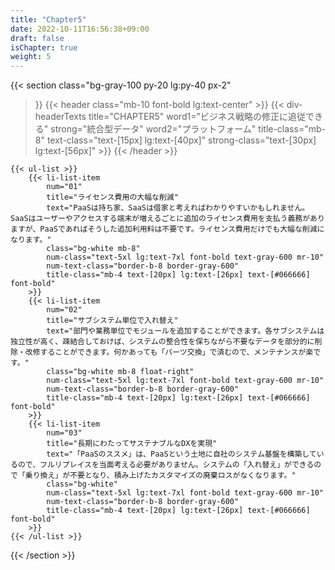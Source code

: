 ```yaml
---
title: "Chapter5"
date: 2022-10-11T16:56:38+09:00
draft: false
isChapter: true
weight: 5
---
```


{{< section
    class="bg-gray-100 py-20 lg:py-40 px-2"
>}}
    {{< header
        class="mb-10 font-bold lg:text-center"
    >}}
        {{< div-headerTexts
            title="CHAPTER5"
            word1="ビジネス戦略の修正に追従できる"
            strong="統合型データ"
            word2="プラットフォーム"
            title-class="mb-8"
            text-class="text-[15px] lg:text-[40px]"
            strong-class="text-[30px] lg:text-[56px]"
        >}}
    {{< /header >}}

    {{< ul-list >}}
        {{< li-list-item 
            num="01"
            title="ライセンス費用の大幅な削減"
            text="PaaSは持ち家、SaaSは借家と考えればわかりやすいかもしれません。SaaSはユーザーやアクセスする端末が増えるごとに追加のライセンス費用を支払う義務がありますが、PaaSであればそうした追加利用料は不要です。ライセンス費用だけでも大幅な削減になります。"
            class="bg-white mb-8"
            num-class="text-5xl lg:text-7xl font-bold text-gray-600 mr-10"
            num-text-class="border-b-8 border-gray-600"
            title-class="mb-4 text-[20px] lg:text-[26px] text-[#066666] font-bold"
        >}}
        {{< li-list-item 
            num="02"
            title="サブシステム単位で入れ替え"
            text="部門や業務単位でモジュールを追加することができます。各サブシステムは独立性が高く、疎結合しておけば、システムの整合性を保ちながら不要なデータを部分的に削除・改修することができます。何かあっても「パーツ交換」で済むので、メンテナンスが楽です。"
            class="bg-white mb-8 float-right"
            num-class="text-5xl lg:text-7xl font-bold text-gray-600 mr-10"
            num-text-class="border-b-8 border-gray-600"
            title-class="mb-4 text-[20px] lg:text-[26px] text-[#066666] font-bold"
        >}}
        {{< li-list-item 
            num="03"
            title="長期にわたってサステナブルなDXを実現"
            text="「PaaSのススメ」は、PaaSという土地に自社のシステム基盤を構築しているので、フルリプレイスを当面考える必要がありません。システムの「入れ替え」ができるので「乗り換え」が不要となり、積み上げたカスタマイズの廃棄ロスがなくなります。"
            class="bg-white"
            num-class="text-5xl lg:text-7xl font-bold text-gray-600 mr-10"
            num-text-class="border-b-8 border-gray-600"
            title-class="mb-4 text-[20px] lg:text-[26px] text-[#066666] font-bold"
        >}}
    {{< /ul-list >}} 
{{< /section >}}
